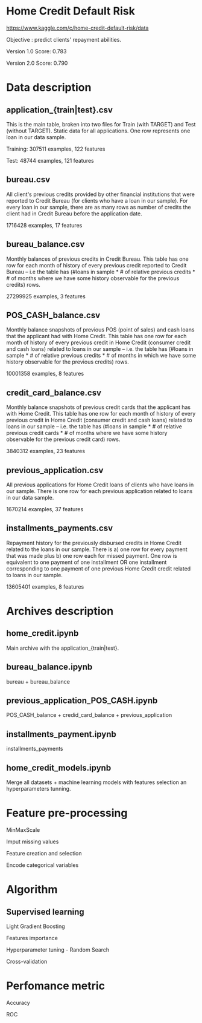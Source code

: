 # Home Credit Default Risk
https://www.kaggle.com/c/home-credit-default-risk/data

Objective : predict clients' repayment abilities.

Version 1.0
Score: 0.783

Version 2.0
Score: 0.790

# Data description

## application_{train|test}.csv
This is the main table, broken into two files for Train (with TARGET) and Test (without TARGET).
Static data for all applications. One row represents one loan in our data sample.

Training: 307511 examples, 122 features

Test: 48744 examples, 121 features
## bureau.csv
All client's previous credits provided by other financial institutions that were reported to Credit Bureau (for clients who have a loan in our sample).
For every loan in our sample, there are as many rows as number of credits the client had in Credit Bureau before the application date.

1716428 examples, 17 features
## bureau_balance.csv
Monthly balances of previous credits in Credit Bureau.
This table has one row for each month of history of every previous credit reported to Credit Bureau – i.e the table has (#loans in sample * # of relative previous credits * # of months where we have some history observable for the previous credits) rows.

27299925 examples, 3 features
## POS_CASH_balance.csv
Monthly balance snapshots of previous POS (point of sales) and cash loans that the applicant had with Home Credit.
This table has one row for each month of history of every previous credit in Home Credit (consumer credit and cash loans) related to loans in our sample – i.e. the table has (#loans in sample * # of relative previous credits * # of months in which we have some history observable for the previous credits) rows.

10001358 examples, 8 features
## credit_card_balance.csv
Monthly balance snapshots of previous credit cards that the applicant has with Home Credit.
This table has one row for each month of history of every previous credit in Home Credit (consumer credit and cash loans) related to loans in our sample – i.e. the table has (#loans in sample * # of relative previous credit cards * # of months where we have some history observable for the previous credit card) rows.

3840312 examples, 23 features
## previous_application.csv
All previous applications for Home Credit loans of clients who have loans in our sample.
There is one row for each previous application related to loans in our data sample.

1670214 examples, 37 features
## installments_payments.csv
Repayment history for the previously disbursed credits in Home Credit related to the loans in our sample.
There is a) one row for every payment that was made plus b) one row each for missed payment.
One row is equivalent to one payment of one installment OR one installment corresponding to one payment of one previous Home Credit credit related to loans in our sample.

13605401 examples, 8 features


# Archives description
## home_credit.ipynb 
Main archive with the application_{train|test}.
## bureau_balance.ipynb 
bureau + bureau_balance
## previous_application_POS_CASH.ipynb
POS_CASH_balance + credid_card_balance + previous_application
## installments_payment.ipynb 
installments_payments
## home_credit_models.ipynb 
Merge all datasets + machine learning models with features selection an hyperparameters tunning.


# Feature pre-processing
MinMaxScale

Imput missing values

Feature creation and selection

Encode categorical variables

# Algorithm
## Supervised learning
Light Gradient Boosting

Features importance

Hyperparameter tuning - Random Search

Cross-validation

# Perfomance metric
Accuracy

ROC
